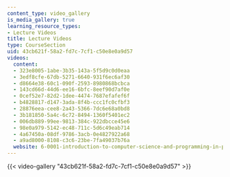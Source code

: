 ```yaml
---
content_type: video_gallery
is_media_gallery: true
learning_resource_types:
- Lecture Videos
title: Lecture Videos
type: CourseSection
uid: 43cb621f-58a2-fd7c-7cf1-c50e8e0a9d57
videos:
  content:
  - 323e8005-1abe-3b35-143a-5f5d9c0d0eaa
  - 3edf8cfe-67db-5271-6640-931f6ec6af30
  - d8664e38-60c1-090f-2593-8980868bcbca
  - 143cd66d-44d6-ee16-6bfc-8eef90d7af0e
  - 0cef52e7-82d2-1dee-4474-7687efafef6f
  - b4828817-d147-3ada-8f4b-ccc1fc0cfbf3
  - 28876eea-cee8-2a43-5366-7dc6e68a0bd8
  - 3b181850-5a4c-6c72-8494-1360f5401ec2
  - 006db889-99ee-9813-384c-922dbcce45e6
  - 98e0a979-5142-ec48-711c-5d6c49eab714
  - 4a67450a-08df-9786-3acb-0e4827922a68
  - a9ad8000-8108-c3c6-23be-7fa49037b76a
  website: 6-0001-introduction-to-computer-science-and-programming-in-python-fall-2016
---
```



{{< video-gallery "43cb621f-58a2-fd7c-7cf1-c50e8e0a9d57" >}}

